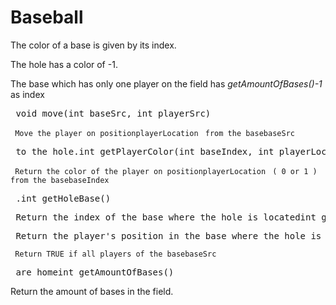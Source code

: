 
# Baseball #

The color of a base is given by its index.

The hole has a color of -1.

The base which has only one player on the field has *getAmountOfBases()-1* as index

  
  

<pre> void move(int baseSrc, int playerSrc)</pre>
` Move the player on positionplayerLocation` ` from the basebaseSrc` 
<pre> to the hole.int getPlayerColor(int baseIndex, int playerLocation)</pre>
` Return the color of the player on positionplayerLocation` ` ( 0 or 1 ) from the basebaseIndex` 
<pre> .int getHoleBase()</pre>

<pre> Return the index of the base where the hole is locatedint getHolePositionInBase()</pre>

<pre> Return the player's position in the base where the hole is locatedboolean isBaseSorted( int baseIndex)</pre>
` Return TRUE if all players of the basebaseSrc` 
<pre> are homeint getAmountOfBases()</pre>
Return the amount of bases in the field.

